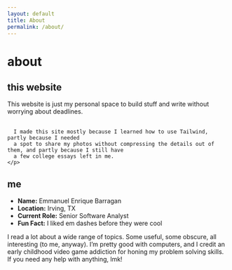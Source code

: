 ```yaml
---
layout: default
title: About
permalink: /about/
---
```


<div class="flex flex-col gap-6 mt-4 mx-4">
  <!-- Top-level heading -->
  <h1 class="sr-only">
    about
  </h1>

  <!-- “This Site” section -->
  <section class="max-w-2xl mx-auto px-6">
    <h2 class="text-2xl font-semibold mb-4">
      this website
    </h2>
    <p class="text-base leading-relaxed">
      This website is just my personal space to build stuff and write without
      worrying about deadlines.<br><br>
      
      I made this site mostly because I learned how to use Tailwind, partly because I needed
      a spot to share my photos without compressing the details out of them, and partly because I still have
      a few college essays left in me. 
    </p>
  </section>

  <!-- “Me” section -->
  <section class="max-w-2xl mx-auto px-6">
    <h2 class="text-2xl font-semibold mb-4">
      me
    </h2>
    <ul class="text-sm list-disc list-inside mb-6">
      <li><strong>Name:</strong> Emmanuel Enrique Barragan</li>
      <li><strong>Location:</strong> Irving, TX</li>
      <li><strong>Current Role:</strong> Senior Software Analyst</li>
      <li><strong>Fun Fact:</strong> I liked em dashes before they were cool</li>
    </ul>
    <p class="text-base leading-relaxed">
      I read a lot about a wide range of topics. Some useful, some obscure, all interesting (to me, anyway).
      I’m pretty good with computers, and I credit an early childhood video game addiction for honing my
      problem solving skills. If you need any help with anything, lmk!
    </p>
  </section>
</div>